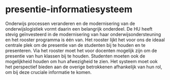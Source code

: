 # presentie-informatiesysteem
Onderwijs processen veranderen en de modernisering van de onderwijslogistiek vormt daarin een belangrijk onderdeel. De HU heeft stevig geïnvesteerd in de modernisering van haar onderwijsondersteuning en het rooster programma is één van. Het rooster lijkt het voor ons de ideaal centrale plek om de presentie van de studenten bij te houden en te presenteren. Via het rooster moet het voor docenten mogelijk zijn om de presentie van hun klassen bij te houden. Studenten moeten ook de mogelijkheid houden om hun afwezigheid te zien. Het systeem moet ook het perspectief bieden aan de overige betrokkenen afhankelijk van hun rol, om bij deze cruciale informatie te komen.
